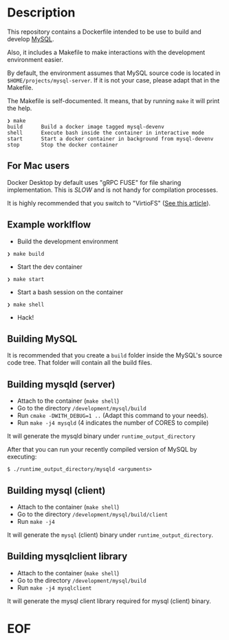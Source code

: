 # Description

This repository contains a Dockerfile intended to be use to build and develop [MySQL](https://github.com/mysql/mysql-server/).


Also, it includes a Makefile to make interactions with the development environment easier.

By default, the environment assumes that MySQL source code is located in `$HOME/projects/mysql-server`. If it is not your case, please adapt that in the Makefile.

The Makefile is self-documented. It means, that by running `make` it will print the help.

```shell
❯ make
build      Build a docker image tagged mysql-devenv
shell      Execute bash inside the container in interactive mode
start      Start a docker container in background from mysql-devenv
stop       Stop the docker container
```

## For Mac users

Docker Desktop by default uses "gRPC FUSE" for file sharing implementation. This is *SLOW* and is not handy for compilation processes.

It is highly recommended that you switch to "VirtioFS" ([See this article](https://www.docker.com/blog/speed-boost-achievement-unlocked-on-docker-desktop-4-6-for-mac/)).


## Example worklflow

- Build the development environment

```shell
❯ make build
```

- Start the dev container

```shell
❯ make start
```

- Start a bash session on the container

```shell
❯ make shell
```

- Hack!


## Building MySQL

It is recommended that you create a `build` folder inside the MySQL's source code tree. That folder will contain all the build files.


## Building mysqld (server)

- Attach to the container (`make shell`)
- Go to the directory `/development/mysql/build`
- Run `cmake -DWITH_DEBUG=1 ..` (Adapt this command to your needs).
- Run `make -j4 mysqld` (4 indicates the number of CORES to compile)

It will generate the mysqld binary under `runtime_output_directory`

After that you can run your recently compiled version of MySQL by executing:
```shell
$ ./runtime_output_directory/mysqld <arguments>
```

## Building mysql (client)

- Attach to the container (`make shell`)
- Go to the directory `/development/mysql/build/client`
- Run `make -j4`

It will generate the `mysql` (client) binary under `runtime_output_directory`.

## Building mysqlclient library

- Attach to the container (`make shell`)
- Go to the directory `/development/mysql/build`
- Run `make -j4 mysqlclient`

It will generate the mysql client library required for mysql (client) binary.


# EOF
